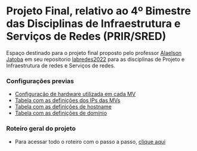# Projeto Final, relativo ao 4º Bimestre das Disciplinas de Infraestrutura e Serviços de Redes (PRIR/SRED)

Espaço destinado para o projeto final proposto pelo professor [Alaelson Jatoba](https://github.com/alaelson) em seu repositorio [labredes2022](https://github.com/alaelson/labredes2022) para as disciplinas de Projeto e Infraestrutura de redes e Serviços de redes.

### Configurações previas
- [Configuração de hardware utilizada em cada MV](https://github.com/DosonsVitor/prir-projeto/blob/main/projeto-final/pre-definicoes.md#tabela-01-configura%C3%A7%C3%B5es-de-hardware-por-m%C3%A1quina)
- [Tabela com as definições dos IPs das MVs](https://github.com/DosonsVitor/prir-projeto/blob/main/projeto-final/pre-definicoes.md#tabela-02-defini%C3%A7%C3%B5es-dos-endere%C3%A7os-ips-das-vms)
- [Tabela com as definições de hostname](https://github.com/DosonsVitor/prir-projeto/blob/main/projeto-final/pre-definicoes.md#tabela-03-defini%C3%A7%C3%A3o-dos-hostnames)
- [Tabela com as definições de domínio](https://github.com/DosonsVitor/prir-projeto/blob/main/projeto-final/pre-definicoes.md#tabela-04-defini%C3%A7%C3%B5es-de-dominio)

### Roteiro geral do projeto
- Para acessar todo o roteiro com o passo a passo, [clique aqui](https://github.com/DosonsVitor/prir-projeto/blob/main/projeto-final/roteiro.md)
